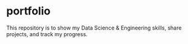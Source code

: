 # portfolio
This repository is to show my Data Science &amp; Engineering skills, share projects, and track my progress.
